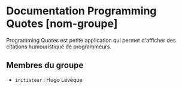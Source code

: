 # Documentation Programming Quotes [nom-groupe]

Programming Quotes est petite application qui permet d'afficher des citations humouristique de programmeurs. 

## Membres du groupe

- `initiateur` : Hugo Lévêque

